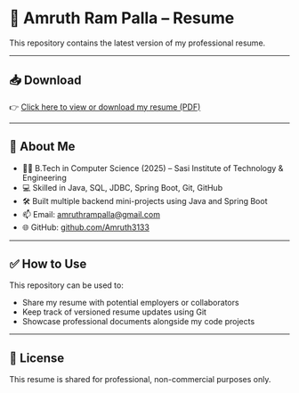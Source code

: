 # 🧾 Amruth Ram Palla – Resume

This repository contains the latest version of my professional resume.

---

## 📥 Download

👉 [Click here to view or download my resume (PDF)](Amruth_Ram_Resume.pdf)

---

## 🔗 About Me

- 👨‍🎓 B.Tech in Computer Science (2025) – Sasi Institute of Technology & Engineering  
- 💻 Skilled in Java, SQL, JDBC, Spring Boot, Git, GitHub  
- 🛠️ Built multiple backend mini-projects using Java and Spring Boot  
- 📫 Email: amruthrampalla@gmail.com  
- 🌐 GitHub: [github.com/Amruth3133](https://github.com/Amruth3133)

---

## ✅ How to Use

This repository can be used to:

- Share my resume with potential employers or collaborators  
- Keep track of versioned resume updates using Git  
- Showcase professional documents alongside my code projects

---

## 📌 License

This resume is shared for professional, non-commercial purposes only.

